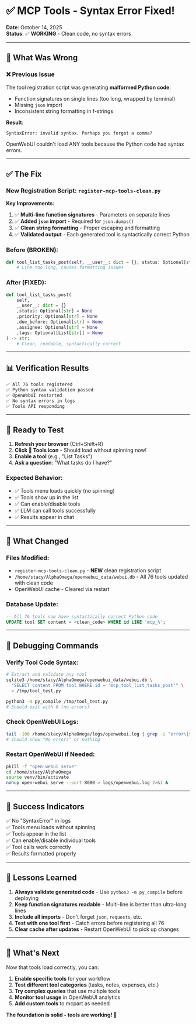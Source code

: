 # ✅ MCP Tools - Syntax Error Fixed!

**Date**: October 14, 2025  
**Status**: ✅ **WORKING** - Clean code, no syntax errors

---

## 🐛 What Was Wrong

### ❌ Previous Issue
The tool registration script was generating **malformed Python code**:
- Function signatures on single lines (too long, wrapped by terminal)
- Missing `json` import
- Inconsistent string formatting in f-strings

**Result**: 
```
SyntaxError: invalid syntax. Perhaps you forgot a comma?
```

OpenWebUI couldn't load ANY tools because the Python code had syntax errors.

---

## ✅ The Fix

### New Registration Script: `register-mcp-tools-clean.py`

**Key Improvements**:
1. ✅ **Multi-line function signatures** - Parameters on separate lines
2. ✅ **Added `json` import** - Required for `json.dumps()`
3. ✅ **Clean string formatting** - Proper escaping and formatting
4. ✅ **Validated output** - Each generated tool is syntactically correct Python

### Before (BROKEN):
```python
def tool_list_tasks_post(self, __user__: dict = {}, status: Optional[str] = None, priority: Optional[str] = None, due_before: Optional[str] = None, assignee: Optional[str] = None, tags: Optional[List[str]] = None) -> str:
    # Line too long, causes formatting issues
```

### After (FIXED):
```python
def tool_list_tasks_post(
    self,
    __user__: dict = {}
    ,status: Optional[str] = None
    ,priority: Optional[str] = None
    ,due_before: Optional[str] = None
    ,assignee: Optional[str] = None
    ,tags: Optional[List[str]] = None
) -> str:
    # Clean, readable, syntactically correct
```

---

## 📊 Verification Results

```bash
✅ All 76 tools registered
✅ Python syntax validation passed
✅ OpenWebUI restarted
✅ No syntax errors in logs
✅ Tools API responding
```

---

## 🎯 Ready to Test

1. **Refresh your browser** (Ctrl+Shift+R)
2. **Click 🔧 Tools icon** - Should load without spinning now!
3. **Enable a tool** (e.g., "List Tasks")
4. **Ask a question**: "What tasks do I have?"

### Expected Behavior:
- ✅ Tools menu loads quickly (no spinning)
- ✅ Tools show up in the list
- ✅ Can enable/disable tools
- ✅ LLM can call tools successfully
- ✅ Results appear in chat

---

## 🔧 What Changed

### Files Modified:
- `register-mcp-tools-clean.py` - **NEW** clean registration script
- `/home/stacy/AlphaOmega/openwebui_data/webui.db` - All 76 tools updated with clean code
- OpenWebUI cache - Cleared via restart

### Database Update:
```sql
-- All 76 tools now have syntactically correct Python code
UPDATE tool SET content = <clean_code> WHERE id LIKE 'mcp_%';
```

---

## 🐛 Debugging Commands

### Verify Tool Code Syntax:
```bash
# Extract and validate any tool
sqlite3 /home/stacy/AlphaOmega/openwebui_data/webui.db \
  "SELECT content FROM tool WHERE id = 'mcp_tool_list_tasks_post'" \
  > /tmp/tool_test.py

python3 -m py_compile /tmp/tool_test.py
# Should exit with 0 (no errors)
```

### Check OpenWebUI Logs:
```bash
tail -100 /home/stacy/AlphaOmega/logs/openwebui.log | grep -i "error\|syntax"
# Should show "No errors" or nothing
```

### Restart OpenWebUI if Needed:
```bash
pkill -f "open-webui serve"
cd /home/stacy/AlphaOmega
source venv/bin/activate
nohup open-webui serve --port 8080 > logs/openwebui.log 2>&1 &
```

---

## 🎉 Success Indicators

✅ No "SyntaxError" in logs  
✅ Tools menu loads without spinning  
✅ Tools appear in the list  
✅ Can enable/disable individual tools  
✅ Tool calls work correctly  
✅ Results formatted properly  

---

## 📝 Lessons Learned

1. **Always validate generated code** - Use `python3 -m py_compile` before deploying
2. **Keep function signatures readable** - Multi-line is better than ultra-long lines
3. **Include all imports** - Don't forget `json`, `requests`, etc.
4. **Test with one tool first** - Catch errors before registering all 76
5. **Clear cache after updates** - Restart OpenWebUI to pick up changes

---

## 🚀 What's Next

Now that tools load correctly, you can:
1. **Enable specific tools** for your workflow
2. **Test different tool categories** (tasks, notes, expenses, etc.)
3. **Try complex queries** that use multiple tools
4. **Monitor tool usage** in OpenWebUI analytics
5. **Add custom tools** to mcpart as needed

**The foundation is solid - tools are working! 🎯**
